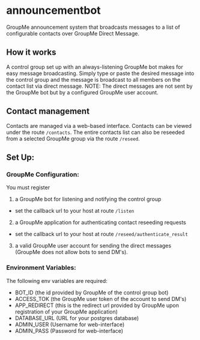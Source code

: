# announcementbot
GroupMe announcement system that broadcasts messages to a list of configurable contacts over GroupMe Direct Message.

## How it works
A control group set up with an always-listening GroupMe bot makes for easy message broadcasting. Simply type 
or paste the desired message into the control group and the message is broadcast to all members on the
contact list via direct message. 
NOTE: The direct messages are not sent by the GroupMe bot but by a configured GroupMe user account. 

## Contact management
Contacts are managed via a web-based interface. 
Contacts can be viewed under the route `/contacts`.
The entire contacts list can also be reseeded from a selected GroupMe group via the route `/reseed`.

## Set Up:

### GroupMe Configuration:
You must register 
1. a GroupMe bot for listening and notifying the control group
  * set the callback url to your host at route `/listen`
2. a GroupMe application for authenticating contact reseeding requests
  * set the callback url to your host at route `/reseed/authenticate_result`
3. a valid GroupMe user account for sending the direct messages (GroupMe does not allow bots to
send DM's).

### Environment Variables:
The following env variables are required:
- BOT_ID (the id provided by GroupMe of the control group bot)
- ACCESS_TOK (the GroupMe user token of the account to send DM's)
- APP_REDIRECT (this is the redirect url provided by GroupMe upon registration of your GroupMe application)
- DATABASE_URL (URL for your postgres database)
- ADMIN_USER (Username for web-interface)
- ADMIN_PASS (Password for web-interface)




